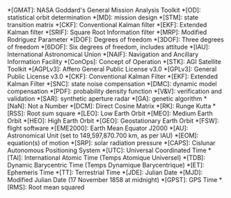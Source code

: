 *[GMAT]: NASA Goddard's General Mission Analysis Toolkit
*[OD]: statistical orbit determination
*[MD]: mission design
*[STM]: state transition matrix
*[CKF]: Conventional Kalman filter
*[EKF]: Extended Kalman filter
*[SRIF]: Square Root Information filter
*[MRP]: Modified Rodriguez Parameter
*[DOF]: Degrees of freedom
*[3DOF]: Three degrees of freedom
*[6DOF]: Six degrees of freedom, includes attitude
*[IAU]: International Astronomical Union
*[NAIF]: Navigation and Ancillary Information Facility
*[ConOps]: Concept of Operation
*[STK]: AGI Satellite Toolkit
*[AGPLv3]: Affero General Public License v3.0
*[GPLv3]: General Public License v3.0
*[CKF]: Conventional Kalman Filter
*[EKF]: Extended Kalman Filter
*[SNC]: state noise compensation
*[DMC]: dynamic model compensation
*[PDF]: probability density function
*[V&V]: verification and validation
*[SAR]: synthetic aperture radar
*[GA]: genetic algorithm
*[NaN]: Not a Number
*[DCM]: Direct Cosine Matrix
*[RK]: Runge Kutta
*[RSS]: Root sum square
*[LEO]: Low Earth Orbit
*[MEO]: Medium Earth Orbit
*[HEO]: High Earth Orbit
*[GEO]: Geostationary Earth Orbit
*[FSW]: flight software
*[EME2000]: Earth Mean Equator J2000
*[AU]: Astronomical Unit (set to 149,597,870.700 km, as per IAU)
*[EOM]: equation(s) of motion
*[SRP]: solar radiation pressure
*[CAPS]: Cislunar Autonomous Positioning System
*[UTC]: Universal Coordinated Time
*[TAI]: International Atomic Time (Temps Atomique Universel)
*[TDB]: Dynamic Barycentric Time (Temps Dynamique Barycentrique)
*[ET]: Ephemeris Time
*[TT]: Terrestrial Time
*[JDE]: Julian Date
*[MJD]: Modified Julian Date (17 November 1858 at midnight)
*[GPST]: GPS Time
*[RMS]: Root mean squared